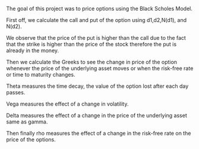 The goal of this project was to price options using the Black Scholes Model.

First off, we calculate the call and put of the option using d1,d2,N(d1), and N(d2).

We observe that the price of the put is higher than the call due to the fact that the strike is higher than the price of the stock therefore the put is already in the money.

Then we calculate the Greeks to see the change in price of the option whenever the price of the underlying asset moves or when the risk-free rate or time to maturity changes.

Theta measures the time decay, the value of the option lost after each day passes.

Vega measures the effect of a change in volatility.

Delta measures the effect of a change in the price of the underlying asset same as gamma.

Then finally rho measures the effect of a change in the risk-free rate on the price of the options.
